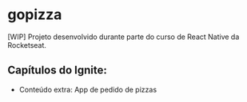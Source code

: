 # gopizza
[WIP] Projeto desenvolvido durante parte do curso de React Native da Rocketseat.

## Capítulos do Ignite:
- Conteúdo extra: App de pedido de pizzas
